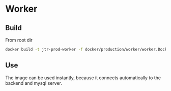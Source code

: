 # Worker

## Build

From root dir

```bash
docker build -t jtr-prod-worker -f docker/production/worker/worker.Dockerfile .
```

## Use

The image can be used instantly, because it connects automatically to the backend and mysql server.
